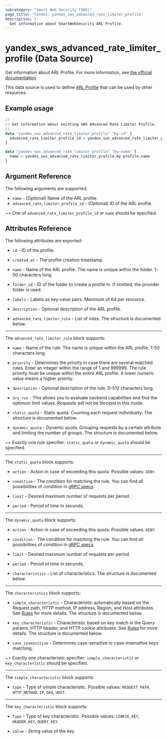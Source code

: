 ```yaml
---
subcategory: "Smart Web Security (SWS)"
page_title: "Yandex: yandex_sws_advanced_rate_limiter_profile"
description: |-
  Get information about SmartWebSecurity ARL Profile.
---
```


# yandex_sws_advanced_rate_limiter_profile (Data Source)

Get information about ARL Profile. For more information, see [the official documentation](https://yandex.cloud/docs/smartwebsecurity/quickstart#arl).

This data source is used to define [ARL Profile](https://yandex.cloud/docs/smartwebsecurity/concepts/profiles) that can be used by other resources.

## Example usage

```terraform
//
// Get information about existing SWS Advanced Rate Limiter Profile.
//
data "yandex_sws_advanced_rate_limiter_profile" "by-id" {
  advanced_rate_limiter_profile_id = yandex_sws_advanced_rate_limiter_profile.my-profile.id
}

data "yandex_sws_advanced_rate_limiter_profile" "by-name" {
  name = yandex_sws_advanced_rate_limiter_profile.my-profile.name
}
```

## Argument Reference

The following arguments are supported:

* `name` - (Optional) Name of the ARL profile.
* `advanced_rate_limiter_profile_id` - (Optional) ID of the ARL profile.

~> One of `advanced_rate_limiter_profile_id` or `name` should be specified.

## Attributes Reference

The following attributes are exported:

* `id` - ID of the profile.

* `created_at` - The profile creation timestamp.

* `name` - Name of the ARL profile. The name is unique within the folder. 1-50 characters long.

* `folder_id` - ID of the folder to create a profile in. If omitted, the provider folder is used.

* `labels` - Labels as key:value pairs. Maximum of 64 per resource.

* `description` - Optional description of the ARL profile.

* `advanced_rate_limiter_rule` - List of rules. The structure is documented below.

---

The `advanced_rate_limiter_rule` block supports:

* `name` - Name of the rule. The name is unique within the ARL profile. 1-50 characters long.

* `priority` - Determines the priority in case there are several matched rules. Enter an integer within the range of 1 and 999999. The rule priority must be unique within the entire ARL profile. A lower numeric value means a higher priority.

* `description` - Optional description of the rule. 0-512 characters long.

* `dry_run` - This allows you to evaluate backend capabilities and find the optimum limit values. Requests will not be blocked in this mode.

* `static_quota` - Static quota. Counting each request individually. The structure is documented below.

* `dynamic_quota` - Dynamic quota. Grouping requests by a certain attribute and limiting the number of groups. The structure is documented below.

~> Exactly one rule specifier: `static_quota` or `dynamic_quota` should be specified.

---

The `static_quota` block supports:

* `action` - Action in case of exceeding this quota. Possible values: `DENY`.

* `condition` - The condition for matching the rule. You can find all possibilities of condition in [gRPC specs](https://github.com/yandex-cloud/cloudapi/blob/master/yandex/cloud/smartwebsecurity/v1/security_profile.proto).

* `limit` - Desired maximum number of requests per period.

* `period` - Period of time in seconds.

---

The `dynamic_quota` block supports:

* `action` - Action in case of exceeding this quota. Possible values: `DENY`.

* `condition` - The condition for matching the rule. You can find all possibilities of condition in [gRPC specs](https://github.com/yandex-cloud/cloudapi/blob/master/yandex/cloud/smartwebsecurity/v1/security_profile.proto).

* `limit` - Desired maximum number of requests per period.

* `period` - Period of time in seconds.

* `characteristics` - List of characteristics. The structure is documented below.

---

The `characteristics` block supports:

* `simple_characteristic` - Characteristic automatically based on the Request path, HTTP method, IP address, Region, and Host attributes. See [Rules](https://yandex.cloud/en/docs/smartwebsecurity/concepts/arl#requests-counting) for more details. The structure is documented below.

* `key_characteristic` - Characteristic based on key match in the Query params, HTTP header, and HTTP cookie attributes. See [Rules](https://yandex.cloud/en/docs/smartwebsecurity/concepts/arl#requests-counting) for more details. The structure is documented below.

* `case_insensitive` - Determines case-sensitive or case-insensitive keys matching.

~> Exactly one characteristic specifier: `simple_characteristic` or `key_characteristic` should be specified.

---

The `simple_characteristic` block supports:

* `type` - Type of simple characteristic. Possible values: `REQUEST_PATH`, `HTTP_METHOD`, `IP`, `GEO`, `HOST`.

---

The `key_characteristic` block supports:

* `type` - Type of key characteristic. Possible values: `COOKIE_KEY`, `HEADER_KEY`, `QUERY_KEY`.

* `value` - String value of the key.
